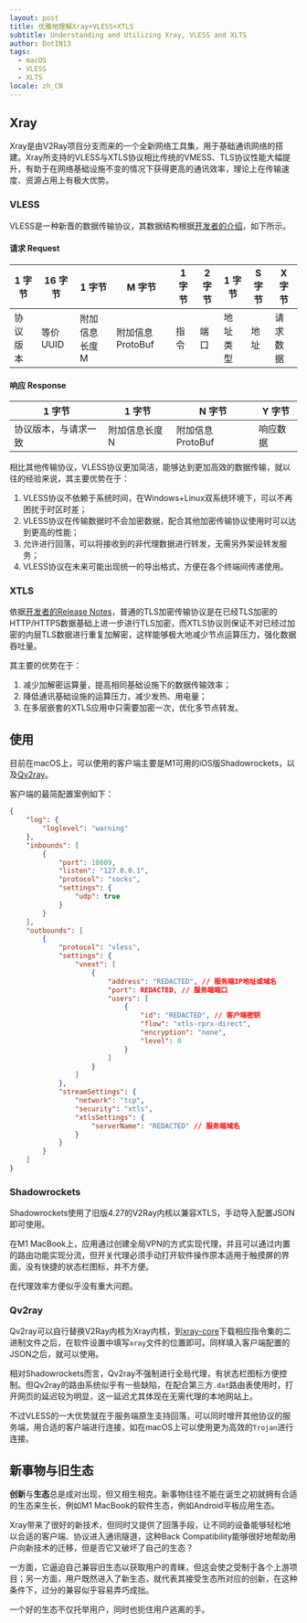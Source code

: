 ```yaml
---
layout: post
title: 优雅地理解Xray+VLESS+XTLS
subtitle: Understanding and Utilizing Xray, VLESS and XLTS
author: DotIN13
tags:
  - macOS
  - VLESS
  - XLTS
locale: zh_CN
---
```


## Xray

Xray是由V2Ray项目分支而来的一个全新网络工具集，用于基础通讯网络的搭建。Xray所支持的VLESS与XTLS协议相比传统的VMESS、TLS协议性能大幅提升，有助于在网络基础设施不变的情况下获得更高的通讯效率，理论上在传输速度、资源占用上有极大优势。

### VLESS

VLESS是一种新晋的数据传输协议，其数据结构根据[开发者的介绍](https://github.com/v2ray/v2ray-core/issues/2636)，如下所示。

#### 请求 Request

| 1 字节   | 16 字节   | 1 字节         | M 字节            | 1 字节 | 2 字节 | 1 字节   | S 字节 | X 字节   |
| -------- | --------- | -------------- | ----------------- | ------ | ------ | -------- | ------ | -------- |
| 协议版本 | 等价 UUID | 附加信息长度 M | 附加信息 ProtoBuf | 指令   | 端口   | 地址类型 | 地址   | 请求数据 |

#### 响应 Response

| 1 字节               | 1 字节         | N 字节            | Y 字节   |
| -------------------- | -------------- | ----------------- | -------- |
| 协议版本，与请求一致 | 附加信息长度 N | 附加信息 ProtoBuf | 响应数据 |

相比其他传输协议，VLESS协议更加简洁，能够达到更加高效的数据传输，就以往的经验来说，其主要优势在于：

1. VLESS协议不依赖于系统时间，在Windows+Linux双系统环境下，可以不再困扰于时区时差；
2. VLESS协议在传输数据时不会加密数据，配合其他加密传输协议使用时可以达到更高的性能；
3. 允许进行回落，可以将接收到的非代理数据进行转发，无需另外架设转发服务；
4. VLESS协议在未来可能出现统一的导出格式，方便在各个终端间传递使用。

### XTLS

依据[开发者的Release Notes](https://github.com/rprx/v2ray-vless/releases/tag/xtls)，普通的TLS加密传输协议是在已经TLS加密的HTTP/HTTPS数据基础上进一步进行TLS加密，而XTLS协议则保证不对已经过加密的内层TLS数据进行重复加解密，这样能够极大地减少节点运算压力，强化数据吞吐量。

其主要的优势在于：

1. 减少加解密运算量，提高相同基础设施下的数据传输效率；
2. 降低通讯基础设施的运算压力，减少发热、用电量；
3. 在多层嵌套的XTLS应用中只需要加密一次，优化多节点转发。

## 使用

目前在macOS上，可以使用的客户端主要是M1可用的iOS版Shadowrockets，以及[Qv2ray](https://github.com/Qv2ray/Qv2ray)。

客户端的最简配置案例如下：

```json
{
    "log": {
        "loglevel": "warning"
    },
    "inbounds": [
        {
            "port": 10809,
            "listen": "127.0.0.1",
            "protocol": "socks",
            "settings": {
                "udp": true
            }
        }
    ],
    "outbounds": [
        {
            "protocol": "vless",
            "settings": {
                "vnext": [
                    {
                        "address": "REDACTED", // 服务端IP地址或域名
                        "port": REDACTED, // 服务端端口
                        "users": [
                            {
                                "id": "REDACTED", // 客户端密钥
                                "flow": "xtls-rprx-direct",
                                "encryption": "none",
                                "level": 0
                            }
                        ]
                    }
                ]
            },
            "streamSettings": {
                "network": "tcp",
                "security": "xtls",
                "xtlsSettings": {
                    "serverName": "REDACTED" // 服务端域名
                }
            }
        }
    ]
}
```



### Shadowrockets

Shadowrockets使用了旧版4.27的V2Ray内核以兼容XTLS，手动导入配置JSON即可使用。

在M1 MacBook上，应用通过创建全局VPN的方式实现代理，并且可以通过内置的路由功能实现分流，但开关代理必须手动打开软件操作原本适用于触摸屏的界面，没有快捷的状态栏图标，并不方便。

在代理效率方便似乎没有重大问题。

### Qv2ray

Qv2ray可以自行替换V2Ray内核为Xray内核，到[xray-core](https://github.com/XTLS/Xray-core/releases)下载相应指令集的二进制文件之后，在软件设置中填写`xray`文件的位置即可。同样填入客户端配置的JSON之后，就可以使用。

相对Shadowrockets而言，Qv2ray不强制进行全局代理，有状态栏图标方便控制。但Qv2ray的路由系统似乎有一些缺陷，在配合第三方`.dat`路由表使用时，打开网页的延迟较为明显，这一延迟尤其体现在无需代理的本地网站上。

不过VLESS的一大优势就在于服务端原生支持回落，可以同时增开其他协议的服务端，用合适的客户端进行连接，如在macOS上可以使用更为高效的`Trojan`进行连接。

## 新事物与旧生态

**创新**与**生态**总是成对出现，但又相生相克。新事物往往不能在诞生之初就拥有合适的生态来生长，例如M1 MacBook的软件生态，例如Android平板应用生态。

Xray带来了很好的新技术，但同时又提供了回落手段，让不同的设备能够轻松地以合适的客户端、协议进入通讯隧道，这种Back Compatibility能够很好地帮助用户向新技术的迁移，但是否它又破坏了自己的生态？

一方面，它逼迫自己兼容旧生态以获取用户的青睐，但这会使之受制于各个上游项目；另一方面，用户既然进入了新生态，就代表其接受生态所对应的创新，在这种条件下，过分的兼容似乎容易弄巧成拙。

一个好的生态不仅托举用户，同时也扼住用户逃离的手。
